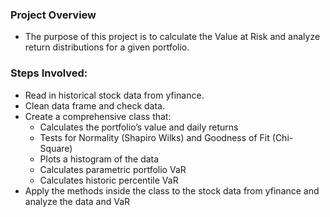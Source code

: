 ### Project Overview
  - The purpose of this project is to calculate the Value at Risk and analyze return distributions for a given portfolio.
### Steps Involved:
  - Read in historical stock data from yfinance.
  - Clean data frame and check data.
  - Create a comprehensive class that:
    - Calculates the portfolio’s value and daily returns
    - Tests for Normality (Shapiro Wilks) and Goodness of Fit (Chi-Square)
    - Plots a histogram of the data
    - Calculates parametric portfolio VaR
    - Calculates historic percentile VaR
  - Apply the methods inside the class to the stock data from yfinance and analyze the data and VaR
